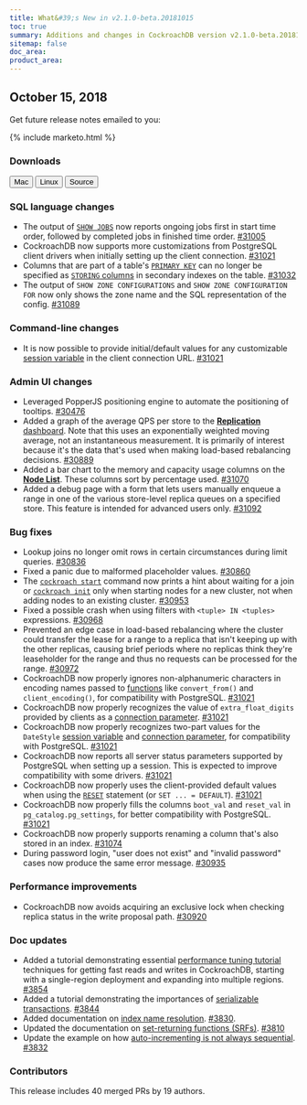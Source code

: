 ```yaml
---
title: What&#39;s New in v2.1.0-beta.20181015
toc: true
summary: Additions and changes in CockroachDB version v2.1.0-beta.20181015 since version v2.1.0-beta.20181008
sitemap: false
doc_area: 
product_area: 
---
```


## October 15, 2018

Get future release notes emailed to you:

{% include marketo.html %}

### Downloads

<div id="os-tabs" class="clearfix os-tabs_button-outline-primary">
    <a href="https://binaries.cockroachdb.com/cockroach-v2.1.0-beta.20181015.darwin-10.9-amd64.tgz"><button id="mac" data-eventcategory="mac-binary-release-notes">Mac</button></a>
    <a href="https://binaries.cockroachdb.com/cockroach-v2.1.0-beta.20181015.linux-amd64.tgz"><button id="linux" data-eventcategory="linux-binary-release-notes">Linux</button></a>
    <a href="https://binaries.cockroachdb.com/cockroach-v2.1.0-beta.20181015.src.tgz"><button id="source" data-eventcategory="source-release-notes">Source</button></a>
</div>

### SQL language changes

- The output of [`SHOW JOBS`](../v2.1/show-jobs.html) now reports ongoing jobs first in start time order, followed by completed jobs in finished time order. [#31005][#31005] 
- CockroachDB now supports more customizations from PostgreSQL client drivers when initially setting up the client connection. [#31021][#31021]
- Columns that are part of a table's [`PRIMARY KEY`](../v2.1/primary-key.html) can no longer be specified as [`STORING` columns](../v2.1/create-index.html#store-columns) in secondary indexes on the table. [#31032][#31032]
- The output of `SHOW ZONE CONFIGURATIONS` and `SHOW ZONE CONFIGURATION FOR` now only shows the zone name and the SQL representation of the config. [#31089][#31089]

### Command-line changes

- It is now possible to provide initial/default values for any customizable [session variable](../v2.1/set-vars.html) in the client connection URL. [#31021][#31021]

### Admin UI changes

- Leveraged PopperJS positioning engine to automate the positioning of tooltips. [#30476][#30476]
- Added a graph of the average QPS per store to the [**Replication** dashboard](../v2.1/admin-ui-replication-dashboard.html). Note that this uses an exponentially weighted moving average, not an instantaneous measurement. It is primarily of interest because it's the data that's used when making load-based rebalancing decisions. [#30889][#30889]
- Added a bar chart to the memory and capacity usage columns on the [**Node List**](../v2.1/admin-ui-cluster-overview-page.html#node-list). These columns sort by percentage used. [#31070][#31070]
- Added a debug page with a form that lets users manually enqueue a range in one of the various store-level replica queues on a specified store. This feature is intended for advanced users only. [#31092][#31092]

### Bug fixes

- Lookup joins no longer omit rows in certain circumstances during limit queries. [#30836][#30836]
- Fixed a panic due to malformed placeholder values. [#30860][#30860]
- The [`cockroach start`](../v2.1/start-a-node.html) command now prints a hint about waiting for a join or [`cockroach init`](../v2.1/initialize-a-cluster.html) only when starting nodes for a new cluster, not when adding nodes to an existing cluster. [#30953][#30953]
- Fixed a possible crash when using filters with `<tuple> IN <tuples>` expressions. [#30968][#30968]
- Prevented an edge case in load-based rebalancing where the cluster could transfer the lease for a range to a replica that isn't keeping up with the other replicas, causing brief periods where no replicas think they're leaseholder for the range and thus no requests can be processed for the range. [#30972][#30972]
- CockroachDB now properly ignores non-alphanumeric characters in encoding names passed to [functions](../v2.1/functions-and-operators.html) like `convert_from()` and `client_encoding()`, for compatibility with PostgreSQL. [#31021][#31021]
- CockroachDB now properly recognizes the value of `extra_float_digits` provided by clients as a [connection parameter](../v2.1/connection-parameters.html). [#31021][#31021]
- CockroachDB now properly recognizes two-part values for the `DateStyle` [session variable](../v2.1/set-vars.html) and [connection parameter](../v2.1/connection-parameters.html), for compatibility with PostgreSQL. [#31021][#31021]
- CockroachDB now reports all server status parameters supported by PostgreSQL when setting up a session. This is expected to improve compatibility with some drivers. [#31021][#31021]
- CockroachDB now properly uses the client-provided default values when using the [`RESET`](../v2.1/reset-vars.html) statement (or `SET ... = DEFAULT`). [#31021][#31021]
- CockroachDB now properly fills the columns `boot_val` and `reset_val` in `pg_catalog.pg_settings`, for better compatibility with PostgreSQL. [#31021][#31021]
- CockroachDB now properly supports renaming a column that's also stored in an index. [#31074][#31074]
- During password login, "user does not exist" and "invalid password" cases now produce the same error message. [#30935][#30935]

### Performance improvements

- CockroachDB now avoids acquiring an exclusive lock when checking replica status in the write proposal path. [#30920][#30920]

### Doc updates

- Added a tutorial demonstrating essential [performance tuning tutorial](../v2.1/performance-tuning.html) techniques for getting fast reads and writes in CockroachDB, starting with a single-region deployment and expanding into multiple regions. [#3854](https://github.com/cockroachdb/docs/pull/3854)
- Added a tutorial demonstrating the importances of [serializable transactions](../v2.1/demo-serializable.html). [#3844](https://github.com/cockroachdb/docs/pull/3844)
- Added documentation on [index name resolution](../v2.1/sql-name-resolution.html#index-name-resolution). [#3830](https://github.com/cockroachdb/docs/pull/3830).
- Updated the documentation on [set-returning functions (SRFs)](../v2.1/table-expressions.html#table-generator-functions). [#3810](https://github.com/cockroachdb/docs/pull/3810)
- Update the example on how [auto-incrementing is not always sequential](../v2.1/serial.html#auto-incrementing-is-not-always-sequential). [#3832](https://github.com/cockroachdb/docs/pull/3832)

### Contributors

This release includes 40 merged PRs by 19 authors.

[#30476]: https://github.com/cockroachdb/cockroach/pull/30476
[#30836]: https://github.com/cockroachdb/cockroach/pull/30836
[#30860]: https://github.com/cockroachdb/cockroach/pull/30860
[#30889]: https://github.com/cockroachdb/cockroach/pull/30889
[#30920]: https://github.com/cockroachdb/cockroach/pull/30920
[#30935]: https://github.com/cockroachdb/cockroach/pull/30935
[#30953]: https://github.com/cockroachdb/cockroach/pull/30953
[#30968]: https://github.com/cockroachdb/cockroach/pull/30968
[#30972]: https://github.com/cockroachdb/cockroach/pull/30972
[#31005]: https://github.com/cockroachdb/cockroach/pull/31005
[#31021]: https://github.com/cockroachdb/cockroach/pull/31021
[#31032]: https://github.com/cockroachdb/cockroach/pull/31032
[#31070]: https://github.com/cockroachdb/cockroach/pull/31070
[#31074]: https://github.com/cockroachdb/cockroach/pull/31074
[#31089]: https://github.com/cockroachdb/cockroach/pull/31089
[#31092]: https://github.com/cockroachdb/cockroach/pull/31092
